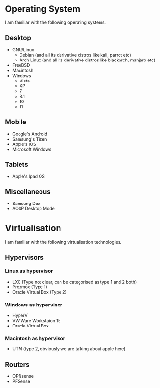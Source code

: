 # Operating System 

I am familiar with the following operating systems.

## Desktop 

- GNU/Linux
  - Debian (and all its derivative distros like kali, parrot etc)
  - Arch Linux (and all its derivative distros like blackarch, manjaro etc) 
- FreeBSD
- Macintosh
- Windows
  - Vista
  - XP
  - 7
  - 8.1
  - 10
  - 11   

## Mobile

- Google's Android
- Samsung's Tizen
- Apple's IOS
- Microsoft Windows

## Tablets

- Apple's Ipad OS

## Miscellaneous 

- Samsung Dex
- AOSP Desktop Mode



# Virtualisation

I am familiar with the following virtualisation technologies.

## Hypervisors

### Linux as hypervisor

- LXC (Type not clear, can be categorised as type 1 and 2 both)
- Proxmox (Type 1)
- Oracle Virtual Box (Type 2)


### Windows as hypervisor 

- HyperV
- VW Ware Workstaion 15
- Oracle Virtual Box

### Macintosh as hypervisor 

- UTM (type 2, obviously we are talking about apple here)


## Routers

- OPNsense
- PFSense

